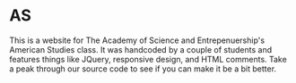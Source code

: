 AS
==

This is a website for The Academy of Science and Entrepenuership's American Studies class. It was handcoded by a couple of students and features things like JQuery, responsive design, and HTML comments. Take a peak through our source code to see if you can make it be a bit better.
